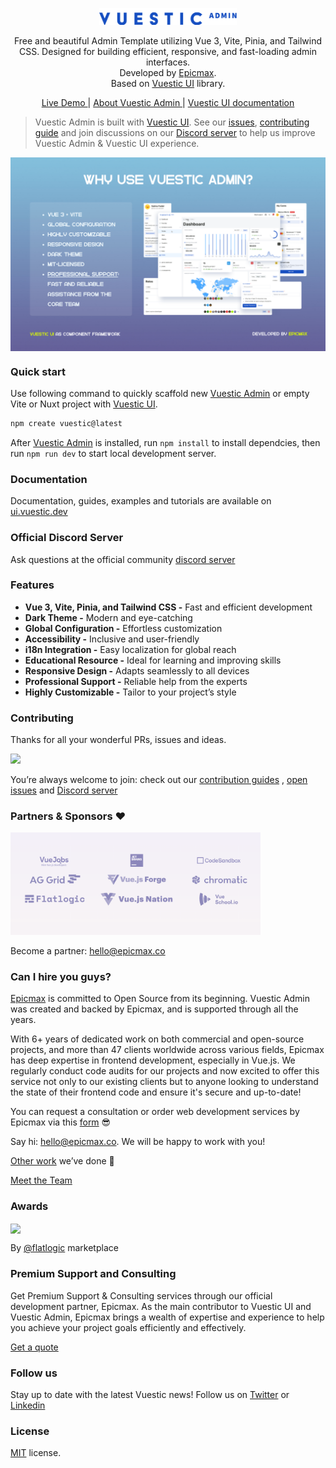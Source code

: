 <p align="center">
  <a href="https://vuestic.dev" target="_blank">
    <img alt="Vuestic UI Logo" width="220" src=".github/assets/vuestic-admin-logo.png">
  </a>
</p>

<p align="center">
  Free and beautiful Admin Template utilizing Vue 3, Vite, Pinia, and Tailwind CSS. Designed for building efficient, responsive, and fast-loading admin interfaces.</br>
  Developed by  <a href="https://epicmax.co">Epicmax</a>.</br>
  Based on <a href="https://ui.vuestic.dev">Vuestic UI</a> library.
</p>

<p align="center">
  <a href="https://admin-demo.vuestic.dev"> Live Demo </a> |
  <a href="https://admin.vuestic.dev/"> About Vuestic Admin </a> |
  <a href="https://ui.vuestic.dev/">Vuestic UI documentation</a>
</p>

> Vuestic Admin is built with [Vuestic UI](https://ui.vuestic.dev). See our
> <a href="https://github.com/epicmaxco/vuestic-ui/issues">issues</a>,
> <a href="https://ui.vuestic.dev/en/contribution/guide">contributing guide</a> and join discussions on our
> <a href="https://discord.gg/jTKTjj2weV">Discord server</a> to help us improve Vuestic Admin & Vuestic UI experience.

<p align="center">
  <a href="https://admin.vuestic.dev" target="_blank">
    <img src="public/vuestic-admin-image.png" align="center" width="888px"/>
  </a>
</p>

### Quick start

Use following command to quickly scaffold new [Vuestic Admin](https://admin-demo.vuestic.dev) or empty Vite or Nuxt project with [Vuestic UI](https://ui.vuestic.dev).

```bash
npm create vuestic@latest
```

After [Vuestic Admin](https://admin.vuestic.dev) is installed, run `npm install` to install dependcies, then run `npm run dev` to start local development server.

### Documentation

Documentation, guides, examples and tutorials are available on [ui.vuestic.dev](https://ui.vuestic.dev)

### Official Discord Server

Ask questions at the official community [discord server](https://discord.gg/jTKTjj2weV)

### Features

- **Vue 3, Vite, Pinia, and Tailwind CSS -** Fast and efficient development
- **Dark Theme -** Modern and eye-catching
- **Global Configuration -** Effortless customization
- **Accessibility -** Inclusive and user-friendly
- **i18n Integration -** Easy localization for global reach
- **Educational Resource -** Ideal for learning and improving skills
- **Responsive Design -** Adapts seamlessly to all devices
- **Professional Support -** Reliable help from the experts
- **Highly Customizable -** Tailor to your project’s style

### Contributing

Thanks for all your wonderful PRs, issues and ideas.

<a href="https://github.com/epicmaxco/vuestic-admin/graphs/contributors">
<img src="https://opencollective.com/vuestic-admin/contributors.svg?width=890&button=false" />
</a>
<br>

You’re always welcome to join: check out
our <a href="https://ui.vuestic.dev/en/contribution/guide">
contribution guides</a>
, [open issues](https://github.com/epicmaxco/vuestic-ui/issues)
and [Discord server](https://discord.gg/jTKTjj2weV)

### Partners & Sponsors ❤️

<img src=".github/assets/sponsors.png" loading="lazy" alt="Epicmax, vuejobs, ag-grid, flatlogic, browserstack and jetbrains" width="400px">

Become a partner: [hello@epicmax.co](mailto:hello@epicmax.co)

### Can I hire you guys?

[Epicmax](https://epicmax.co) is committed to Open Source from its beginning. Vuestic Admin was created and backed by Epicmax, and is supported through all the years.

With 6+ years of dedicated work on both commercial and open-source projects, and more than 47 clients worldwide across various fields, Epicmax has deep expertise in frontend development, especially in Vue.js. We regularly conduct code audits for our projects and now excited to offer this service not only to our existing clients but to anyone looking to understand the state of their frontend code and ensure it's secure and up-to-date!

You can request a consultation or order web development services by Epicmax via this [form](https://epicmax.co/contacts) 😎

Say hi: <a href="mailto:hello@epicmax.co">hello@epicmax.co</a>. We will be happy to work with you!

[Other work](https://epicmax.co) we’ve done 🤘

[Meet the Team](https://ui.vuestic.dev/introduction/team)

### Awards

<a href="https://flatlogic.com/templates/vuestic-vue-free-admin" target="_blank">
    <img src="https://i.imgur.com/ZeQPZ3Q.png" align="center" width="150px"/>
</a>
<p>
  By <a href="https://flatlogic.com/templates/vuestic-vue-free-admin" target="_blank">@flatlogic</a> marketplace
</p>

### Premium Support and Consulting

Get Premium Support & Consulting services through our official development partner, Epicmax. As the main contributor to Vuestic UI and Vuestic Admin, Epicmax brings a wealth of expertise and experience to help you achieve your project goals efficiently and effectively.

[Get a quote](https://www.epicmax.co/?ref=vuestic-consulting)

### Follow us

Stay up to date with the latest Vuestic news! Follow us
on [Twitter](https://twitter.com/vuestic_ui)
or [Linkedin](https://www.linkedin.com/company/18509340)

### License

[MIT](https://github.com/epicmaxco/vuestic-admin/blob/master/LICENSE) license.
